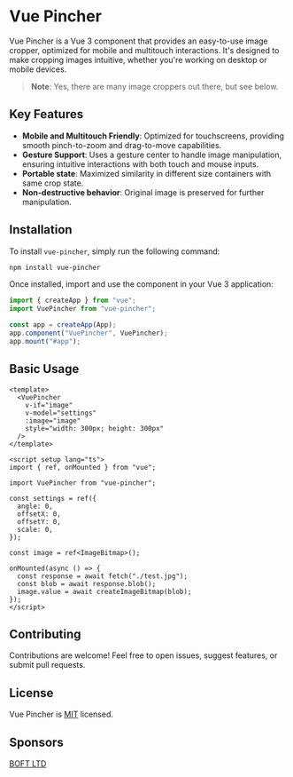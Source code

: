 # Vue Pincher

Vue Pincher is a Vue 3 component that provides an easy-to-use image cropper, optimized for mobile and multitouch interactions. It's designed to make cropping images intuitive, whether you're working on desktop or mobile devices.

> **Note**: Yes, there are many image croppers out there, but see below.

## Key Features

- **Mobile and Multitouch Friendly**: Optimized for touchscreens, providing smooth pinch-to-zoom and drag-to-move capabilities.
- **Gesture Support**: Uses a gesture center to handle image manipulation, ensuring intuitive interactions with both touch and mouse inputs.
- **Portable state**: Maximized similarity in different size containers with same crop state.
- **Non-destructive behavior**: Original image is preserved for further manipulation.

## Installation

To install `vue-pincher`, simply run the following command:

```bash
npm install vue-pincher
```

Once installed, import and use the component in your Vue 3 application:

```typescript
import { createApp } from "vue";
import VuePincher from "vue-pincher";

const app = createApp(App);
app.component("VuePincher", VuePincher);
app.mount("#app");
```

## Basic Usage

```vue
<template>
  <VuePincher
    v-if="image"
    v-model="settings"
    :image="image"
    style="width: 300px; height: 300px"
  />
</template>

<script setup lang="ts">
import { ref, onMounted } from "vue";

import VuePincher from "vue-pincher";

const settings = ref({
  angle: 0,
  offsetX: 0,
  offsetY: 0,
  scale: 0,
});

const image = ref<ImageBitmap>();

onMounted(async () => {
  const response = await fetch("./test.jpg");
  const blob = await response.blob();
  image.value = await createImageBitmap(blob);
});
</script>
```

## Contributing
Contributions are welcome! Feel free to open issues, suggest features, or submit pull requests.

## License
Vue Pincher is [MIT](./LICENSE) licensed.

## Sponsors
[BOFT LTD](https://boft.io/)
